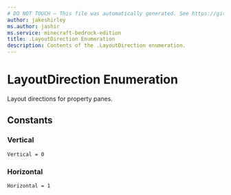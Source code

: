```yaml
---
# DO NOT TOUCH — This file was automatically generated. See https://github.com/mojang/minecraftapidocsgenerator to modify descriptions, examples, etc.
author: jakeshirley
ms.author: jashir
ms.service: minecraft-bedrock-edition
title: .LayoutDirection Enumeration
description: Contents of the .LayoutDirection enumeration.
---
```

# LayoutDirection Enumeration

Layout directions for property panes.

## Constants
### **Vertical**
`Vertical = 0`
### **Horizontal**
`Horizontal = 1`
